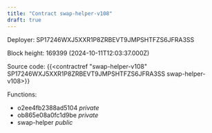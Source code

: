 ```yaml
---
title: "Contract swap-helper-v108"
draft: true
---
```

Deployer: SP17246WXJ5XXR1P8ZRBEVT9JMPSHTFZS6JFRA3SS


 



Block height: 169399 (2024-10-11T12:03:37.000Z)

Source code: {{<contractref "swap-helper-v108" SP17246WXJ5XXR1P8ZRBEVT9JMPSHTFZS6JFRA3SS swap-helper-v108>}}

Functions:

* o2ee4fb2388ad5104 _private_
* ob865e08a0fc1d9be _private_
* swap-helper _public_
